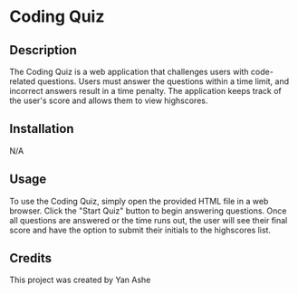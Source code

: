 # Coding Quiz

## Description

The Coding Quiz is a web application that challenges users with code-related questions. Users must answer the questions within a time limit, and incorrect answers result in a time penalty. The application keeps track of the user's score and allows them to view highscores.


## Installation

N/A

## Usage

To use the Coding Quiz, simply open the provided HTML file in a web browser. Click the "Start Quiz" button to begin answering questions. Once all questions are answered or the time runs out, the user will see their final score and have the option to submit their initials to the highscores list.

## Credits

This project was created by Yan Ashe

